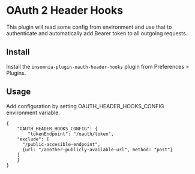 # OAuth 2 Header Hooks

This plugin will read some config from environment and use that to authenticate and automatically add Bearer token to all outgoing requests.

## Install

Install the `insomnia-plugin-oauth-header-hooks` plugin from Preferences > Plugins.

## Usage

Add configuration by setting OAUTH_HEADER_HOOKS_CONFIG environment variable.

```
{
	"OAUTH_HEADER_HOOKS_CONFIG": {
		"tokenEndpoint": "/oauth/token",
    "exclude": [
      "/public-accesible-endpoint",
      {url: "/another-publicly-available-url", method: "post"}
    ]
	}
}
```